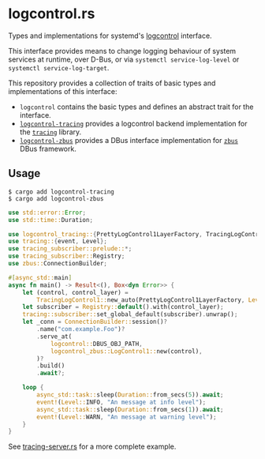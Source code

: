 # logcontrol.rs

Types and implementations for systemd's [logcontrol] interface.

This interface provides means to change logging behaviour of system services at runtime, over D-Bus, or via `systemctl service-log-level` or `systemctl service-log-target`.

This repository provides a collection of traits of basic types and implementations of this interface:

- `logcontrol` contains the basic types and defines an abstract trait for the interface.
- [`logcontrol-tracing`](https://github.com/swsnr/logcontrol.rs/tree/main/tracing) provides a logcontrol backend implementation for the [`tracing`][tracing] library.
- [`logcontrol-zbus`](https://github.com/swsnr/logcontrol.rs/tree/main/zbus) provides a DBus interface implementation for [`zbus`][zbus] DBus framework.

[logcontrol]: https://www.freedesktop.org/software/systemd/man/org.freedesktop.LogControl1.html#
[tracing]: https://github.com/tokio-rs/tracing
[zbus]: https://github.com/dbus2/zbus

## Usage

```console
$ cargo add logcontrol-tracing
$ cargo add logcontrol-zbus
```

```rust
use std::error::Error;
use std::time::Duration;

use logcontrol_tracing::{PrettyLogControl1LayerFactory, TracingLogControl1};
use tracing::{event, Level};
use tracing_subscriber::prelude::*;
use tracing_subscriber::Registry;
use zbus::ConnectionBuilder;

#[async_std::main]
async fn main() -> Result<(), Box<dyn Error>> {
    let (control, control_layer) =
        TracingLogControl1::new_auto(PrettyLogControl1LayerFactory, Level::INFO)?;
    let subscriber = Registry::default().with(control_layer);
    tracing::subscriber::set_global_default(subscriber).unwrap();
    let _conn = ConnectionBuilder::session()?
        .name("com.example.Foo")?
        .serve_at(
            logcontrol::DBUS_OBJ_PATH,
            logcontrol_zbus::LogControl1::new(control),
        )?
        .build()
        .await?;

    loop {
        async_std::task::sleep(Duration::from_secs(5)).await;
        event!(Level::INFO, "An message at info level");
        async_std::task::sleep(Duration::from_secs(1)).await;
        event!(Level::WARN, "An message at warning level");
    }
}
```

See [tracing-server.rs](https://github.com/swsnr/logcontrol.rs/blob/main/zbus/examples/tracing-server.rs) for a more complete example.
